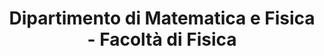 ---
title: "Dipartimento di Matematica e Fisica - Facoltà di Fisica"
address: "Via della Vasca Navale, 84, Roma"
type: "Universitá" 
lat: "41.85674020629887"
lng: "12.467169916246624"
image: "images/locations/florence.webp"
website: "https://matematicafisica.uniroma3.it/"
---
